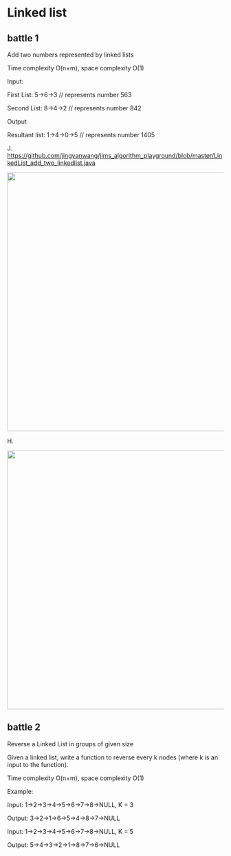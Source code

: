# Linked list

## battle 1

Add two numbers represented by linked lists

Time complexity O(n+m), space complexity O(1)

Input:

  First List: 5->6->3  // represents number 563
  
  Second List: 8->4->2 //  represents number 842
  
Output

  Resultant list: 1->4->0->5  // represents number 1405

J. https://github.com/jingyanwang/jims_algorithm_playground/blob/master/LinkedList_add_two_linkedlist.java

<img src="https://raw.githubusercontent.com/jingyanwang/jims_algorithm_playground/master/WeChat%20Screenshot_20200829171915.png" width="600">

H.

<img src="https://raw.githubusercontent.com/jingyanwang/jims_algorithm_playground/master/WeChat%20Image_20200829171908.png" width="600">


## battle 2

Reverse a Linked List in groups of given size

Given a linked list, write a function to reverse every k nodes (where k is an input to the function).

Time complexity O(n+m), space complexity O(1)

Example:

Input: 1->2->3->4->5->6->7->8->NULL, K = 3

Output: 3->2->1->6->5->4->8->7->NULL

Input: 1->2->3->4->5->6->7->8->NULL, K = 5

Output: 5->4->3->2->1->8->7->6->NULL

